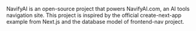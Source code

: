 NavifyAI is an open-source project that powers NavifyAI.com, an AI tools navigation site. This project is inspired by the official create-next-app example from Next.js and the database model of frontend-nav project.

